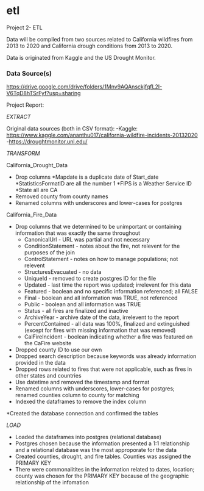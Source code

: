 # etl
Project 2- ETL


Data will be compiled from two sources related to California wildfires from 2013 to 2020 and California drough conditions from 2013 to 2020. 

Data is originated from Kaggle and the US Drought Monitor.


### Data Source(s)
https://drive.google.com/drive/folders/1Mnv9AQAnsckjfqfL2I-V6TqD8hTSrFyf?usp=sharing



Project Report:


*EXTRACT*

Original data sources (both in CSV format): 
	-Kaggle: https://www.kaggle.com/ananthu017/california-wildfire-incidents-20132020
	-https://droughtmonitor.unl.edu/


*TRANSFORM*

California_Drought_Data
* Drop columns
    *Mapdate is a duplicate date of Start_date
    *StatisticsFormatID are all the number 1
    *FIPS is a Weather Service ID
    *State all are CA
 * Removed county from county names
 * Renamed columns with underscores and lower-cases for postgres

California_Fire_Data
* Drop columns that we determined to be unimportant or containing information that was exactly the same throughout
    * CanonicalUrl - URL was partial and not necessary
    * ConditionStatement - notes about the fire, not relevent for the purposes of the join
    * ControlStatement - notes on how to manage populations; not relevent
    * StructuresEvacuated - no data
    * UniqueId - removed to create postgres ID for the file
    * Updated - last time the report was updated; irrelevent for this data
    * Featured - boolean and no specific information referenced; all FALSE
    * Final - boolean and all information was TRUE, not referenced
    * Public - boolean and all information was TRUE
    * Status - all fires are finalized and inactive
    * ArchiveYear -  archive date of the data, irrelevent to the report
    * PercentContained - all data was 100%, finalized and extinguished (except for fires with missing information that was removed)
    * CalFireIncident - boolean indicating whether a fire was featured on the CaFire website
* Dropped county ID to use our own
* Dropped search description because keywords was already information provided in the data
* Dropped rows related to fires that were not applicable, such as fires in other states and countries
* Use datetime and removed the timestamp and format 
* Renamed columns with underscores, lower-cases for postgres; renamed counties column to county for matching
* Indexed the dataframes to remove the index column

*Created the database connection and confirmed the tables


*LOAD*

* Loaded the dataframes into postgres (relational database)
* Postgres chosen because the information presented a 1:1 relationship and a relational database was the most approporate for the data
* Created counties, drought, and fire tables. Counties was assigned the PRIMARY KEY
* There were commonalitites in the information related to dates, location; county was chosen for the PRIMARY KEY because of the geographic relationship of the infomation



